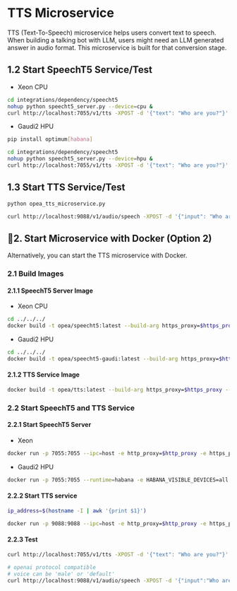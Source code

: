 # TTS Microservice

TTS (Text-To-Speech) microservice helps users convert text to speech. When building a talking bot with LLM, users might need an LLM generated answer in audio format. This microservice is built for that conversion stage.

## 1.2 Start SpeechT5 Service/Test

- Xeon CPU

```bash
cd integrations/dependency/speecht5
nohup python speecht5_server.py --device=cpu &
curl http://localhost:7055/v1/tts -XPOST -d '{"text": "Who are you?"}' -H 'Content-Type: application/json'
```

- Gaudi2 HPU

```bash
pip install optimum[habana]

cd integrations/dependency/speecht5
nohup python speecht5_server.py --device=hpu &
curl http://localhost:7055/v1/tts -XPOST -d '{"text": "Who are you?"}' -H 'Content-Type: application/json'
```

## 1.3 Start TTS Service/Test

```bash
python opea_tts_microservice.py

curl http://localhost:9088/v1/audio/speech -XPOST -d '{"input": "Who are you?"}' -H 'Content-Type: application/json' --output speech.mp3
```

## 🚀2. Start Microservice with Docker (Option 2)

Alternatively, you can start the TTS microservice with Docker.

### 2.1 Build Images

#### 2.1.1 SpeechT5 Server Image

- Xeon CPU

```bash
cd ../../../
docker build -t opea/speecht5:latest --build-arg https_proxy=$https_proxy --build-arg http_proxy=$http_proxy -f comps/tts/src/integrations/dependency/speecht5/Dockerfile .
```

- Gaudi2 HPU

```bash
cd ../../../
docker build -t opea/speecht5-gaudi:latest --build-arg https_proxy=$https_proxy --build-arg http_proxy=$http_proxy -f comps/tts/src/integrations/dependency/speecht5/Dockerfile.intel_hpu .
```

#### 2.1.2 TTS Service Image

```bash
docker build -t opea/tts:latest --build-arg https_proxy=$https_proxy --build-arg http_proxy=$http_proxy -f comps/tts/src/Dockerfile .
```

### 2.2 Start SpeechT5 and TTS Service

#### 2.2.1 Start SpeechT5 Server

- Xeon

```bash
docker run -p 7055:7055 --ipc=host -e http_proxy=$http_proxy -e https_proxy=$https_proxy opea/speecht5:latest
```

- Gaudi2 HPU

```bash
docker run -p 7055:7055 --runtime=habana -e HABANA_VISIBLE_DEVICES=all -e OMPI_MCA_btl_vader_single_copy_mechanism=none --cap-add=sys_nice --ipc=host -e http_proxy=$http_proxy -e https_proxy=$https_proxy opea/speecht5-gaudi:latest
```

#### 2.2.2 Start TTS service

```bash
ip_address=$(hostname -I | awk '{print $1}')

docker run -p 9088:9088 --ipc=host -e http_proxy=$http_proxy -e https_proxy=$https_proxy -e TTS_ENDPOINT=http://$ip_address:7055 opea/tts:latest
```

#### 2.2.3 Test

```bash
curl http://localhost:7055/v1/tts -XPOST -d '{"text": "Who are you?"}' -H 'Content-Type: application/json'

# openai protocol compatible
# voice can be 'male' or 'default'
curl http://localhost:9088/v1/audio/speech -XPOST -d '{"input":"Who are you?", "voice": "male"}' -H 'Content-Type: application/json' --output speech.wav
```
